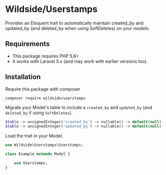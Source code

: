 # Wildside/Userstamps

Provides an Eloquent trait to automatically maintain created_by and updated_by (and deleted_by when using SoftDeletes) on your models.

## Requirements

* This package requires PHP 5.6+
* It works with Laravel 5.x (and may work with earlier versions too).

## Installation

Require this package with composer

````
composer require wildside/userstamps
````

Migrate your Model's table to include a `created_by` and `updated_by` (and `deleted_by` if using `SoftDeletes`).

```php
$table -> unsignedInteger('created_by') -> nullable() -> default(null) -> after('created_at');
$table -> unsignedInteger('updated_by') -> nullable() -> default(null) -> after('updated_at');
```

Load the trait in your Model.

```php
use Wildside\Userstamps\Userstamps;

class Example extends Model {

    use Userstamps;
}
```

